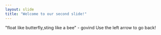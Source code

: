 ```yaml
---
layout: slide
title: "Welcome to our second slide!"
---
```

"float like butterfly,sting like a bee" - govind
Use the left arrow to go back!
